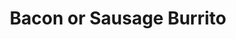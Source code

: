 ---
title: "Bacon or Sausage Burrito"
price: "$10.00"
category: "Breakfast"
img: ""
desc: "Filled with home fried potatoes, scrambled eggs, and cheese with your choice of bacon or sausage"
---